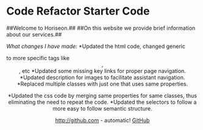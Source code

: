 # Code Refactor Starter Code
##Welcome to Horiseon.##
##On this website we provide brief information about our services.##

_What changes I have made:_
*Updated the html code, changed generic <div> to more specific tags like <header>, <footer>, etc
*Updated some missing key links for proper page navigation.
*Updated description for images to facilitate assistant navigation.
*Replaced multiple classes with just one that uses same properties.

*Updated the css code by merging same properties for same classes, thus eliminating the need to repeat the code.
*Updated the selectors to follow a more easy to follow semantic structure.

http://github.com - automatic!
[GitHub](https://github.com/vitokwolf/Horiseon-SEO)
